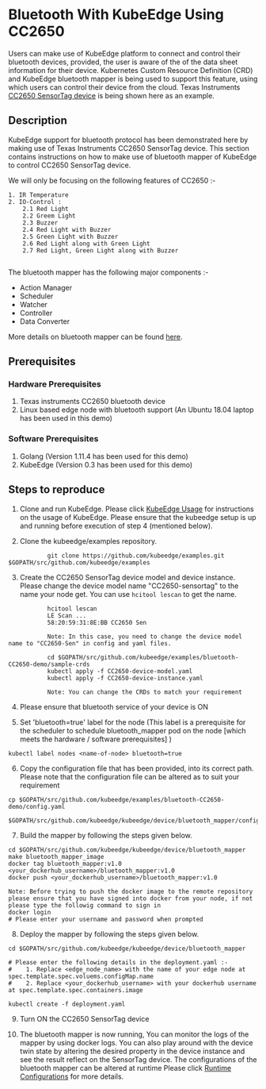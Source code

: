 # Bluetooth With KubeEdge Using CC2650


Users can make use of KubeEdge platform to connect and control their bluetooth devices, provided, the user is aware of the of the data sheet information for their device.
Kubernetes Custom Resource Definition (CRD) and KubeEdge bluetooth mapper is being used to support this feature, using which users can control their device from the cloud. Texas Instruments [CC2650 SensorTag device](http://processors.wiki.ti.com/index.php/CC2650_SensorTag_User%27s_Guide) is being shown here as an example.


## Description

KubeEdge support for bluetooth protocol has been demonstrated here by making use of Texas Instruments CC2650 SensorTag device.
This section contains instructions on how to make use of bluetooth mapper of KubeEdge to control CC2650 SensorTag device.
  
  We will only be focusing on the following features of CC2650 :-
  
  ```shell
  1. IR Temperature
  2. IO-Control :
      2.1 Red Light
      2.2 Greem Light
      2.3 Buzzer
      2.4 Red Light with Buzzer
      2.5 Green Light with Buzzer
      2.6 Red Light along with Green Light
      2.7 Red Light, Green Light along with Buzzer 
      
  ```
  
  The bluetooth mapper has the following major components :-
   - Action Manager
   - Scheduler
   - Watcher
   - Controller
   - Data Converter
  
  More details on bluetooth mapper can be found [here](https://github.com/kubeedge/kubeedge/blob/master/device/bluetooth_mapper/README.md).
  
  
## Prerequisites 

### Hardware Prerequisites

1. Texas instruments CC2650 bluetooth device
2. Linux based edge node with bluetooth support  (An Ubuntu 18.04 laptop has been used in this demo) 

### Software Prerequisites
 
1. Golang (Version 1.11.4 has been used for this demo)
2. KubeEdge (Version 0.3 has been used for this demo)

## Steps to reproduce

1. Clone and run KubeEdge. 
    Please click [KubeEdge Usage](https://github.com/kubeedge/kubeedge/blob/master/docs/getting-started/usage.md) for instructions on the usage of KubeEdge.
    Please ensure that the kubeedge setup is up and running before execution of step 4 (mentioned below).

2. Clone the kubeedge/examples repository.

```console
           git clone https://github.com/kubeedge/examples.git $GOPATH/src/github.com/kubeedge/examples
```

3. Create the CC2650 SensorTag device model and device instance. Please change the device model name "CC2650-sensortag" to the name your node get. You can use `hcitool lescan` to get the name.

```console
           hcitool lescan
           LE Scan ...
           58:20:59:31:8E:BB CC2650 Sen

           Note: In this case, you need to change the device model name to "CC2650-Sen" in config and yaml files.

           cd $GOPATH/src/github.com/kubeedge/examples/bluetooth-CC2650-demo/sample-crds
           kubectl apply -f CC2650-device-model.yaml
           kubectl apply -f CC2650-device-instance.yaml

           Note: You can change the CRDs to match your requirement
```
 
4. Please ensure that bluetooth service of your device is ON

5. Set 'bluetooth=true' label for the node (This label is a prerequisite for the scheduler to schedule bluetooth_mapper pod on the node [which meets the hardware / software prerequisites] )

```console
kubectl label nodes <name-of-node> bluetooth=true
```

6. Copy the configuration file that has been provided, into its correct path. Please note that the configuration file can be altered as to suit your requirement

```console
cp $GOPATH/src/github.com/kubeedge/examples/bluetooth-CC2650-demo/config.yaml  

$GOPATH/src/github.com/kubeedge/kubeedge/device/bluetooth_mapper/configuration/
``` 

7. Build the mapper by following the steps given below.

```console
cd $GOPATH/src/github.com/kubeedge/kubeedge/device/bluetooth_mapper
make bluetooth_mapper_image
docker tag bluetooth_mapper:v1.0 <your_dockerhub_username>/bluetooth_mapper:v1.0
docker push <your_dockerhub_username>/bluetooth_mapper:v1.0

Note: Before trying to push the docker image to the remote repository please ensure that you have signed into docker from your node, if not please type the followig command to sign in
docker login
# Please enter your username and password when prompted
```

8. Deploy the mapper by following the steps given below.

```console
cd $GOPATH/src/github.com/kubeedge/kubeedge/device/bluetooth_mapper

# Please enter the following details in the deployment.yaml :-
#    1. Replace <edge_node_name> with the name of your edge node at spec.template.spec.voluems.configMap.name
#    2. Replace <your_dockerhub_username> with your dockerhub username at spec.template.spec.containers.image

kubectl create -f deployment.yaml
```

9. Turn ON the CC2650 SensorTag device  

10. The bluetooth mapper is now running, You can monitor the logs of the mapper by using docker logs. You can also play around with the device twin state by altering the desired property in the device instance 
and see the result reflect on the SensorTag device. The configurations of the bluetooth mapper can be altered at runtime Please click [Runtime Configurations](https://github.com/kubeedge/kubeedge/blob/master/device/bluetooth_mapper/README.md#runtime-configuration-modifications) 
for more details.  
